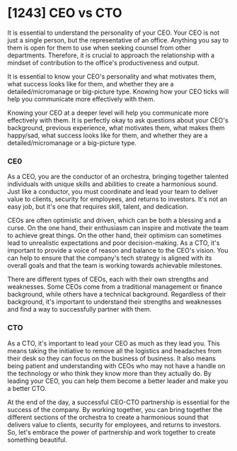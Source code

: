 # [1243] CEO vs CTO

It is essential to understand the personality of your CEO. Your CEO is not just a single person, but the representative of an office. Anything you say to them is open for them to use when seeking counsel from other departments. Therefore, it is crucial to approach the relationship with a mindset of contribution to the office's productiveness and output.

It is essential to know your CEO's personality and what motivates them, what success looks like for them, and whether they are a detailed/micromanage or big-picture type. Knowing how your CEO ticks will help you communicate more effectively with them.

Knowing your CEO at a deeper level will help you communicate more effectively with them. It is perfectly okay to ask questions about your CEO's background, previous experience, what motivates them, what makes them happy/sad, what success looks like for them, and whether they are a detailed/micromanage or a big-picture type.

### CE0

As a CEO, you are the conductor of an orchestra, bringing together talented individuals with unique skills and abilities to create a harmonious sound. Just like a conductor, you must coordinate and lead your team to deliver value to clients, security for employees, and returns to investors. It's not an easy job, but it's one that requires skill, talent, and dedication.

CEOs are often optimistic and driven, which can be both a blessing and a curse. On the one hand, their enthusiasm can inspire and motivate the team to achieve great things. On the other hand, their optimism can sometimes lead to unrealistic expectations and poor decision-making. As a CTO, it's important to provide a voice of reason and balance to the CEO's vision. You can help to ensure that the company's tech strategy is aligned with its overall goals and that the team is working towards achievable milestones.

There are different types of CEOs, each with their own strengths and weaknesses. Some CEOs come from a traditional management or finance background, while others have a technical background. Regardless of their background, it's important to understand their strengths and weaknesses and find a way to successfully partner with them.

### CTO

As a CTO, it's important to lead your CEO as much as they lead you. This means taking the initiative to remove all the logistics and headaches from their desk so they can focus on the business of business. It also means being patient and understanding with CEOs who may not have a handle on the technology or who think they know more than they actually do. By leading your CEO, you can help them become a better leader and make you a better CTO.

At the end of the day, a successful CEO-CTO partnership is essential for the success of the company. By working together, you can bring together the different sections of the orchestra to create a harmonious sound that delivers value to clients, security for employees, and returns to investors. So, let's embrace the power of partnership and work together to create something beautiful.

